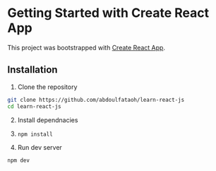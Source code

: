 # Getting Started with Create React App

This project was bootstrapped with [Create React App](https://github.com/facebook/create-react-app).



## Installation

1. Clone the repository
```bash
git clone https://github.com/abdoulfataoh/learn-react-js
cd learn-react-js
```
2. Install dependnacies

3. ```bash
   npm install
   ```
4. Run dev server

```bash
npm dev
```


